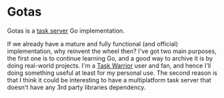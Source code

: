 # Gotas

Gotas is a [task server](https://github.com/GothenburgBitFactory/taskserver/) Go implementation.

If we already have a mature and fully functional (and official) implementation, why reinvent the wheel then? I've got 
two main purposes, the first one is to continue learning Go, and a good way to archive it is by doing real-world 
projects.  I'm a [Task Warrior](https://github.com/GothenburgBitFactory/taskwarrior/) user and fan, and hence I'll doing 
something useful at least for my personal use.  The second reason is that I think it could be interesting to have a 
multiplatform task server that doesn't have any 3rd party libraries dependency.
